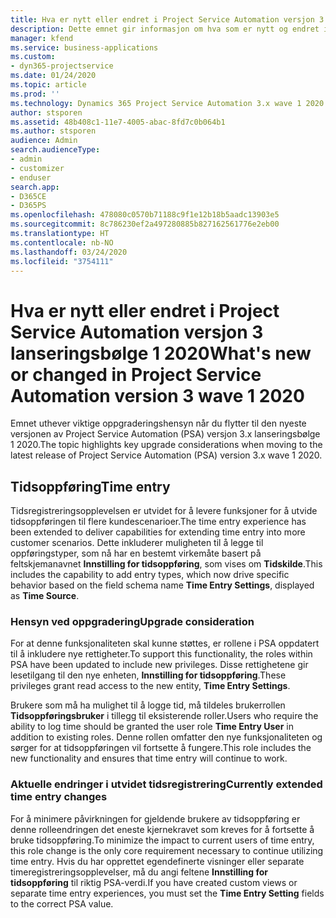 ```yaml
---
title: Hva er nytt eller endret i Project Service Automation versjon 3.x lanseringsbølge 1 2020
description: Dette emnet gir informasjon om hva som er nytt og endret i Project Service Automation versjon 3 lanseringsbølge 1 2020.
manager: kfend
ms.service: business-applications
ms.custom:
- dyn365-projectservice
ms.date: 01/24/2020
ms.topic: article
ms.prod: ''
ms.technology: Dynamics 365 Project Service Automation 3.x wave 1 2020
author: stsporen
ms.assetid: 48b408c1-11e7-4005-abac-8fd7c0b064b1
ms.author: stsporen
audience: Admin
search.audienceType:
- admin
- customizer
- enduser
search.app:
- D365CE
- D365PS
ms.openlocfilehash: 478080c0570b71188c9f1e12b18b5aadc13903e5
ms.sourcegitcommit: 8c786230ef2a497280885b827162561776e2eb00
ms.translationtype: HT
ms.contentlocale: nb-NO
ms.lasthandoff: 03/24/2020
ms.locfileid: "3754111"
---
```

# <a name="whats-new-or-changed-in-project-service-automation-version-3-wave-1-2020"></a><span data-ttu-id="9a40f-103">Hva er nytt eller endret i Project Service Automation versjon 3 lanseringsbølge 1 2020</span><span class="sxs-lookup"><span data-stu-id="9a40f-103">What's new or changed in Project Service Automation version 3 wave 1 2020</span></span>
<span data-ttu-id="9a40f-104">Emnet uthever viktige oppgraderingshensyn når du flytter til den nyeste versjonen av Project Service Automation (PSA) versjon 3.x lanseringsbølge 1 2020.</span><span class="sxs-lookup"><span data-stu-id="9a40f-104">The topic highlights key upgrade considerations when moving to the latest release of Project Service Automation (PSA) version 3.x wave 1 2020.</span></span>

## <a name="time-entry"></a><span data-ttu-id="9a40f-105">Tidsoppføring</span><span class="sxs-lookup"><span data-stu-id="9a40f-105">Time entry</span></span>
<span data-ttu-id="9a40f-106">Tidsregistreringsopplevelsen er utvidet for å levere funksjoner for å utvide tidsoppføringen til flere kundescenarioer.</span><span class="sxs-lookup"><span data-stu-id="9a40f-106">The time entry experience has been extended to deliver capabilities for extending time entry into more customer scenarios.</span></span> <span data-ttu-id="9a40f-107">Dette inkluderer muligheten til å legge til oppføringstyper, som nå har en bestemt virkemåte basert på feltskjemanavnet **Innstilling for tidsoppføring**, som vises om **Tidskilde**.</span><span class="sxs-lookup"><span data-stu-id="9a40f-107">This includes the capability to add entry types, which now drive specific behavior based on the field schema name **Time Entry Settings**, displayed as **Time Source**.</span></span>

### <a name="upgrade-consideration"></a><span data-ttu-id="9a40f-108">Hensyn ved oppgradering</span><span class="sxs-lookup"><span data-stu-id="9a40f-108">Upgrade consideration</span></span>
<span data-ttu-id="9a40f-109">For at denne funksjonaliteten skal kunne støttes, er rollene i PSA oppdatert til å inkludere nye rettigheter.</span><span class="sxs-lookup"><span data-stu-id="9a40f-109">To support this functionality, the roles within PSA have been updated to include new privileges.</span></span> <span data-ttu-id="9a40f-110">Disse rettighetene gir lesetilgang til den nye enheten, **Innstilling for tidsoppføring**.</span><span class="sxs-lookup"><span data-stu-id="9a40f-110">These privileges grant read access to the new entity, **Time Entry Settings**.</span></span>

<span data-ttu-id="9a40f-111">Brukere som må ha mulighet til å logge tid, må tildeles brukerrollen **Tidsoppføringsbruker** i tillegg til eksisterende roller.</span><span class="sxs-lookup"><span data-stu-id="9a40f-111">Users who require the ability to log time should be granted the user role **Time Entry User** in addition to existing roles.</span></span> <span data-ttu-id="9a40f-112">Denne rollen omfatter den nye funksjonaliteten og sørger for at tidsoppføringen vil fortsette å fungere.</span><span class="sxs-lookup"><span data-stu-id="9a40f-112">This role includes the new functionality and ensures that time entry will continue to work.</span></span>

### <a name="currently-extended-time-entry-changes"></a><span data-ttu-id="9a40f-113">Aktuelle endringer i utvidet tidsregistrering</span><span class="sxs-lookup"><span data-stu-id="9a40f-113">Currently extended time entry changes</span></span>
<span data-ttu-id="9a40f-114">For å minimere påvirkningen for gjeldende brukere av tidsoppføring er denne rolleendringen det eneste kjernekravet som kreves for å fortsette å bruke tidsoppføring.</span><span class="sxs-lookup"><span data-stu-id="9a40f-114">To minimize the impact to current users of time entry, this role change is the only core requirement necessary to continue utilizing time entry.</span></span> <span data-ttu-id="9a40f-115">Hvis du har opprettet egendefinerte visninger eller separate timeregistreringsopplevelser, må du angi feltene **Innstilling for tidsoppføring** til riktig PSA-verdi.</span><span class="sxs-lookup"><span data-stu-id="9a40f-115">If you have created custom views or separate time entry experiences, you must set the **Time Entry Setting** fields to the correct PSA value.</span></span>
